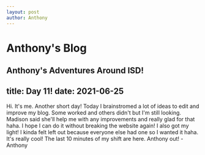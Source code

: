```yaml
---
layout: post
author: Anthony
---
```

# Anthony's Blog
Anthony's Adventures Around ISD!
---

title: Day 11!
date:  2021-06-25
---


Hi. It's me. Another short day! Today I brainstromed a lot of ideas to edit and improve my blog. Some worked and others didn't but I'm still looking. Madison said she'll help me with any improvements and really glad for that haha. I hope I can do it without breaking the website again! I also got my light! I kinda felt left out because everyone else had one so I wanted it haha. It's really cool! The last 10 minutes of my shift are here. Anthony out! -Anthony